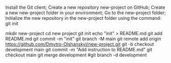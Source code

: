 Install the Git client;
Create a new repository new-project on GitHub;
Create a new new-project folder in your environment;
Go to the new-project folder;
Initialize the new repository in the new-project folder using the command: git init



mkdir new-project cd new project git init echo "init" > README.md git add README.md git commit -m "init" git branch -M main git remote add origin https://github.com/Dmytro-Olshanskyi/new-project.git git -b checkout development main git commit -m "Add instruction to README.md" git checkout main git merge development #git branch -d development
